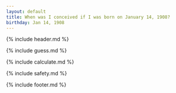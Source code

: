 ```yaml
---
layout: default
title: When was I conceived if I was born on January 14, 1908?
birthday: Jan 14, 1908
---
```


{% include header.md %}

{% include guess.md %}

{% include calculate.md %}

{% include safety.md %}

{% include footer.md %}



